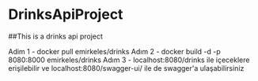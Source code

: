 # DrinksApiProject
##This is a drinks api project

Adim 1 - docker pull emirkeles/drinks
Adım 2 - docker build -d -p 8080:8000 emirkeles/drinks
Adım 3 - localhost:8080/drinks ile içeceklere erişilebilir ve localhost:8080/swagger-ui/ ile de swagger'a ulaşabilirsiniz
